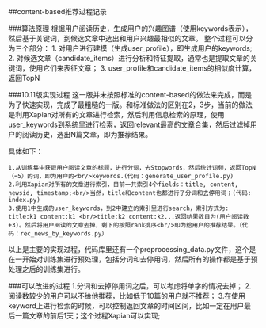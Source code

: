 ##content-based推荐过程记录

###算法原理
	根据用户阅读历史，生成用户的兴趣图谱（使用keywords表示），然后基于关键词，到候选文章中选出和用户兴趣最相似的文章。
	整个过程可以分为三个部分：
	1. 对用户进行建模（生成user_profile），即生成用户的keywords;
	2. 对候选文章（candidate_items）进行分析和特征提取，通常也是提取文章的关键词，使用它们来表征文章；
	3. user_profile和candidate_items的相似度计算，返回TopN
	
###10.11版实现过程
这一版并未按照标准的content-based的做法来完成，而是为了快速实现，完成了最粗糙的一版。和标准做法的区别在2，3步，当前的做法是利用Xapian对所有的文章进行检索，然后利用信息检索的原理，使用user_keywords到系统里进行检索，返回relevant最高的文章合集，然后过滤掉用户的阅读历史，选出N篇文章，即为推荐结果。

具体如下：

	1.从训练集中获取用户阅读文章的标题，进行分词，去Stopwords，然后统计词频，返回TopN（=5）的词，即为用户的<br/>keywords.(代码：generate_user_profile.py)
	2.利用Xapian对所有的文章进行索引，目前一共索引4个fields：title, content, newsid, timestamp;<br/>当然，title和content也都进行了分词和去停用词；(代码: index.py)
	3.使用1中生成的user_keywords，到2中建立的索引里进行search，索引方式为: title:k1 content:k1 <br/>title:k2 content:k2...返回结果数目为(用户阅读数+3)。然后将用户阅读的文章去掉，剩下的按照rank排序<br/>即为给用户的推荐结果。（代码：rec_news_by_keywords.py）
	
以上是主要的实现过程，代码库里还有一个preprocessing_data.py文件，这个是在一开始对训练集进行预处理，包括分词和去停用词，然后所有的操作都是基于预处理之后的训练集进行。

###可以改进的过程
	1.分词和去掉停用词之后，可以考虑将单字的情况去掉；
	2.阅读数较少的用户可以不给他推荐，比如低于10篇的用户就不推荐；
	3.在使用keyword上进行检索的时候，可以控制返回文章的时间区间，比如一定在用户最后一篇文章的前后1天；这个过程Xapian可以实现;